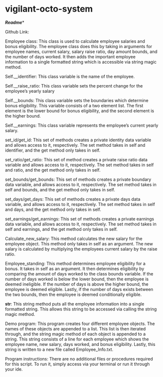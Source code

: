 # vigilant-octo-system

***Readme**** 

Github Link:  

Employee class: This class is used to calculate employee salaries and bonus eligibility. The employee class does this by taking in arguments for employee names, current salary, salary raise ratio, day amount bounds, and the number of days worked.  It then adds the important employee information to a single formatted string which is accessible via string magic method. 

 

Self.__identifier: This class variable is the name of the employee. 

 

Self.__raise_ratio: This class variable sets the percent change for the employee’s yearly salary 

 

Self.__bounds: This class variable sets the boundaries which determine bonus eligibility. This variable consists of a two element list. The first element is the lower bound for bonus eligibility, and the second element is the higher bound. 

 

Self.__earnings: This class variable represents the employee’s current yearly salary. 

 

set_id/get_id: This set of methods creates a private identity data variable and allows access to it, respectively. The set method takes in self and identifier, and the get method only takes in self. 

 

set_ratio/get_ratio: This set of method creates a private raise ratio data variable and allows access to it, respectively. The set method takes in self and ratio, and the get method only takes in self. 

 

set_bounds/get_bounds: This set of methods creates a private boundary data variable, and allows access to it, respectively. The set method takes in self and bounds, and the get method only takes in self. 

 

set_days/get_days: This set of methods creates a private days data variable, and allows access to it, respectively. The set method takes in self and days, and the get method only takes in self. 

 

set_earnings/get_earnings: This set of methods creates a private earnings data variable, and allows access to it, respectively. The set method takes in self and earnings, and the get method only takes in self. 

 

 

Calculate_new_salary: This method calculates the new salary for the employee object. This method only takes in self as an argument. The new salary is calculated by multiplying the employees current salary by the raise ratio. 

 

Employee_standing: This method determines employee eligibility for a bonus. It takes in self as an argument. It then determines eligibility by comparing the amount of days worked to the class bounds variable. If the number of days worked is below the lower bound, then the employee is deemed ineligible. If the number of days is above the higher bound, the employee is deemed eligible. Lastly, if the number of days exists between the two bounds, then the employee is deemed conditionally eligible. 

 

__str__: This string method puts all the employee information into a single formatted string. This allows this string to be accessed via calling the string magic method. 

 

Demo program: This program creates four different employee objects. The names of these objects are appended to a list. This list is then iterated through, and the string magic method of each object is appended to a string. This string consists of a line for each employee which shows the employee name, new salary, days worked, and bonus eligibility. Lastly, this string is written to a new file called Employee_Info.txt.  

 

Program instructions: There are no additional files or procedures required for this script. To run it, simply access via your terminal or run it through your ide.  

 

 

 

 

 

 

 
